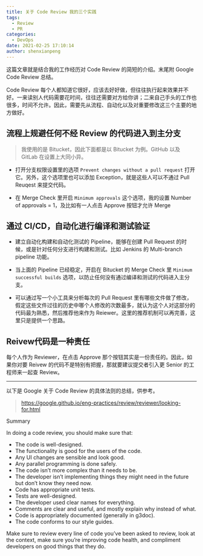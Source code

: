 ```yaml
---
title: 关于 Code Review 我的三个实践
tags:
  - Review
  - PR
categories:
  - DevOps
date: 2021-02-25 17:10:14
author: shenxianpeng
---
```


这篇文章就是结合我的工作经历对 Code Review 的简短的介绍。末尾附 Google Code Review 总结。

Code Review 每个人都知道它很好，应该去好好做，但往往执行起来效果并不好。一来读别人代码需要花时间，往往还需要对方给你讲；二来自己手头的工作也很多，时间不允许。因此，需要先从流程、自动化以及对重要修改这三个主要的地方做好。

## 流程上规避任何不经 Review 的代码进入到主分支

> 我使用的是 Bitucket，因此下面都是以 Bitucket 为例。GitHub 以及 GitLab 在设置上大同小异。

* 打开分支权限设置里的选项 `Prevent changes without a pull request` 打开它。另外，这个选项里也可以添加 Exception，就是这些人可以不通过 Pull Reuqest 来提交代码。

* 在 Merge Check 里开启 `Minimum approvals` 这个选项，我的设置 Number of approvals = 1，及比如有一人点击 Approve 按钮才允许 Merge

## 通过 CI/CD，自动化进行编译和测试验证

* 建立自动化构建和自动化测试的 Pipeline，能够在创建 Pull Request 的时候，或是针对任何分支进行构建和测试。比如 Jenkins 的 Multi-branch pipeline 功能。

* 当上面的 Pipeline 已经稳定，开启在 Bitucket 的 Merge Check 里 `Minimum successful builds` 选项，以防止任何没有通过编译和测试的代码进入主分支。

* 可以通过写一个小工具来分析每次的 Pull Request 里有哪些文件做了修改，假定这些文件过往的历史中哪个人修改的次数最多，就认为这个人对这部分的代码最为熟悉，然后推荐他来作为 Reiewer。这里的推荐机制可以再完善，这里只是提供一个思路。


## Reivew代码是一种责任

每个人作为 Reviewer，在点击 Approve 那个按钮其实是一份责任的。因此，如果你对要 Reivew 的代码不是特别有把握，那就要建议提交者引入更 Senior 的工程师来一起查 Review。

---

以下是 Google 关于 Code Review 的具体法则的总结，供参考。

> https://google.github.io/eng-practices/review/reviewer/looking-for.html

Summary

In doing a code review, you should make sure that:

* The code is well-designed.
* The functionality is good for the users of the code.
* Any UI changes are sensible and look good.
* Any parallel programming is done safely.
* The code isn’t more complex than it needs to be.
* The developer isn’t implementing things they might need in the future but don’t know they need now.
* Code has appropriate unit tests.
* Tests are well-designed.
* The developer used clear names for everything.
* Comments are clear and useful, and mostly explain why instead of what.
* Code is appropriately documented (generally in g3doc).
* The code conforms to our style guides.

Make sure to review every line of code you’ve been asked to review, look at the context, make sure you’re improving code health, and compliment developers on good things that they do.